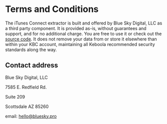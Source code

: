 # Terms and Conditions

The iTunes Connect extractor is built and offered by Blue Sky Digital, LLC as a third party component. It is provided as-is, without guarantees and support, and for no additional charge. You are free to use it or check out the [source code](https://github.com/blueskydigital/keboola-ex-itunes-connect). It does not remove your data from or store it elsewhere than within your KBC account, maintaining all Keboola recommended security standards along the way.

## Contact address

Blue Sky Digital, LLC

7585 E. Redfield Rd.

Suite 209

Scottsdale AZ 85260

email: hello@bluesky.pro
